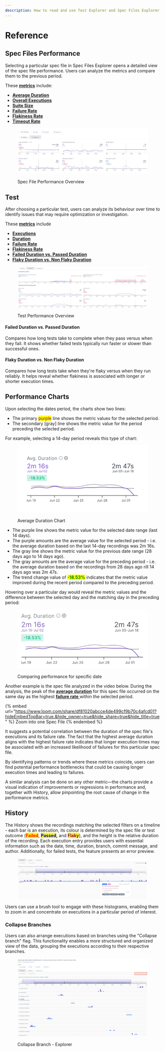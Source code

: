 ```yaml
---
description: How to read and use Test Explorer and Spec Files Explorer performance charts
---
```


# Reference

## Spec Files Performance

Selecting a particular spec file in Spec Files Explorer opens a detailed view of the spec file performance. Users can analyze the metrics and compare them to the previous period.&#x20;

These [**metrics**](https://docs.currents.dev/dashboard/test-suite-performance-explorer/spec-files-explorer#metrics-description) include:

* [**Average Duration**](https://docs.currents.dev/dashboard/test-suite-performance-explorer/spec-files-explorer#duration)
* [**Overall Executions**](https://docs.currents.dev/dashboard/test-suite-performance-explorer/spec-files-explorer#executions)
* [**Suite Size**](https://docs.currents.dev/dashboard/test-suite-performance-explorer/spec-files-explorer#suite-size)
* [**Failure Rate**](https://docs.currents.dev/dashboard/test-suite-performance-explorer/spec-files-explorer#failure-rate)
* [**Flakiness Rate**](https://docs.currents.dev/dashboard/test-suite-performance-explorer/spec-files-explorer#flakiness-rate)
* [**Timeout Rate**](https://docs.currents.dev/dashboard/test-suite-performance-explorer/spec-files-explorer#timeout-rate)

<figure><img src="../../.gitbook/assets/Screenshot 2025-05-12 at 16.51.28.png" alt=""><figcaption><p>Spec File Performance Overview</p></figcaption></figure>

## Test&#x20;

After choosing a particular test, users can analyze its behaviour over time to identify issues that may require optimization or investigation.&#x20;

These [**metrics**](https://docs.currents.dev/dashboard/test-suite-performance-explorer/tests-explorer#metrics-description) include

* [**Executions**](tests-explorer.md#executions)
* [**Duration**](tests-explorer.md#duration)
* [**Failure Rate**](tests-explorer.md#failure-rate)
* [**Flakiness Rate**](tests-explorer.md#flakiness-rate)
* [**Failed Duration vs. Passed Duration**](reference.md#failed-duration-vs.-passed-duration)
* [**Flaky Duration vs. Non Flaky Duration**](reference.md#flaky-duration-vs.-non-flaky-duration)

<figure><img src="../../.gitbook/assets/Screenshot 2025-05-13 at 17.23.24.png" alt=""><figcaption><p>Test Performance Overview</p></figcaption></figure>

#### Failed Duration vs. Passed Duration

Compares how long tests take to complete when they pass versus when they fail. It shows whether failed tests typically run faster or slower than successful ones.

#### **Flaky Duration vs. Non Flaky Duration**

Compares how long tests take when they're flaky versus when they run reliably. It helps reveal whether flakiness is associated with longer or shorter execution times.

## Performance Charts

Upon selecting the dates period, the charts show two lines:

* The primary <mark style="color:purple;">purple</mark> line shows the metric values for the selected period.
* The secondary \[gray] line shows the metric value for the period preceding the selected period.

For example, selecting a 14-day period reveals this type of chart:

<figure><img src="../../.gitbook/assets/currents-2023-07-02-00.22.31@2x.png" alt=""><figcaption><p>Average Duration Chart</p></figcaption></figure>

* The purple line shows the metric value for the selected date range (last 14 days).
* The purple amounts are the average value for the selected period - i.e. the average duration based on the last 14-day recordings was 2m 16s.
* The gray line shows the metric value for the previous date range (28 days ago to 14 days ago).
* The gray amounts are the average value for the preceding period - i.e. the average duration based on the recordings from 28 days ago rill 14 days ago was 2m 47s.
* The trend change value of <mark style="color:green;">**-18.53%**</mark> indicates that the metric value improved during the recent period compared to the preceding period.

Hovering over a particular day would reveal the metric values and the difference between the selected day and the matching day in the preceding period:

<figure><img src="../../.gitbook/assets/currents-2023-07-02-00.31.38.gif" alt=""><figcaption><p>Comparing performance for specific date</p></figcaption></figure>

Another example is the spec file analyzed in the video below. During the analysis, the peak of the [**average duration**](spec-files-explorer.md#duration) for this spec file occurred on the same day as the highest [**failure rate** ](spec-files-explorer.md#failure-rate)within the selected period.&#x20;

{% embed url="https://www.loom.com/share/df81020abcce4de499cf9b70c4afcd01?hideEmbedTopBar=true.&hide_owner=true&hide_share=true&hide_title=true" %}
Zoom into one Spec File
{% endembed %}

It suggests a potential correlation between the duration of the spec file's executions and its failure rate. The fact that the highest average duration aligns with the highest failure rate indicates that longer execution times may be associated with an increased likelihood of failures for this particular spec file.&#x20;

By identifying patterns or trends where these metrics coincide, users can find potential performance bottlenecks that could be causing longer execution times and leading to failures.

A similar analysis can be done on any other metric—the charts provide a visual indication of improvements or regressions in performance and, together with History, allow pinpointing the root cause of change in the performance metrics.

## History

The History shows the recordings matching the selected filters on a timeline - each bar is an execution, its colour is determined by the spec file or test outcome  (<mark style="color:red;">**Failed**</mark>, <mark style="color:blue;">**Passed**</mark>**,** and <mark style="color:purple;">**Flaky**</mark>), and the height is the relative duration of the recording. Each execution entry provides users with essential information such as the date, time, duration, branch, commit message, and author. Additionally, for failed tests, the feature presents an error preview.

<figure><img src="../../.gitbook/assets/Screenshot 2025-05-12 at 19.29.47.png" alt=""><figcaption></figcaption></figure>

Users can use a brush tool to engage with these histograms, enabling them to zoom in and concentrate on executions in a particular period of interest.

### Collapse Branches

Users can also arrange executions based on branches using the "Collapse branch" flag. This functionality enables a more structured and organized view of the data, grouping the executions according to their respective branches.

<figure><img src="../../.gitbook/assets/Screenshot 2025-05-12 at 19.44.41.png" alt=""><figcaption><p>Collapse Branch - Explorer</p></figcaption></figure>
